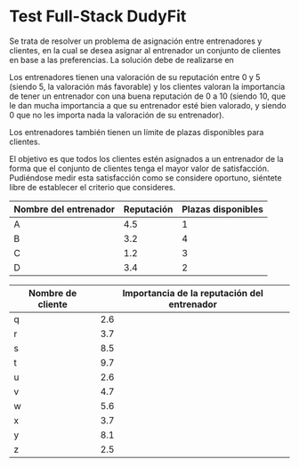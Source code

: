 # Test Full-Stack DudyFit

Se trata de resolver un problema de asignación entre entrenadores y clientes, en la cual se desea asignar al entrenador un conjunto de clientes en base a las preferencias. 
La solución debe de realizarse en 

Los entrenadores tienen una valoración de su reputación entre 0 y 5 (siendo 5, la valoración
más favorable) y los clientes valoran la importancia de tener un entrenador con una buena
reputación de 0 a 10 (siendo 10, que le dan mucha importancia a que su entrenador esté bien
valorado, y siendo 0 que no les importa nada la valoración de su entrenador).

Los entrenadores también tienen un límite de plazas disponibles para clientes.

El objetivo es que todos los clientes estén asignados a un entrenador de la forma que el
conjunto de clientes tenga el mayor valor de satisfacción. Pudiéndose medir esta satisfacción
como se considere oportuno, siéntete libre de establecer el criterio que consideres.



| Nombre del entrenador | Reputación | Plazas disponibles |
|-----------------------|------------|--------------------|
|           A           |    4.5     |          1         |
|           B           |    3.2     |          4         |
|           C           |    1.2     |          3         |
|           D           |    3.4     |          2         |


| Nombre de cliente  | Importancia de la reputación del entrenador |
|--------------------|---------------------------------------------|
|          q         |                     2.6                     |
|          r         |                     3.7                     |
|          s         |                     8.5                     |
|          t         |                     9.7                     |
|          u         |                     2.6                     |
|          v         |                     4.7                     |
|          w         |                     5.6                     |
|          x         |                     3.7                     |
|          y         |                     8.1                     |
|          z         |                     2.5                     |


